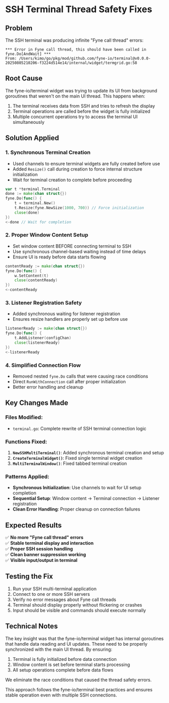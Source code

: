 # SSH Terminal Thread Safety Fixes

## Problem
The SSH terminal was producing infinite "Fyne call thread" errors:
```
*** Error in Fyne call thread, this should have been called in fyne.Do[AndWait] ***
From: /Users/kimo/go/pkg/mod/github.com/fyne-io/terminal@v0.0.0-20250805210206-f3224d514e14/internal/widget/termgrid.go:58
```

## Root Cause
The fyne-io/terminal widget was trying to update its UI from background goroutines that weren't on the main UI thread. This happens when:
1. The terminal receives data from SSH and tries to refresh the display
2. Terminal operations are called before the widget is fully initialized
3. Multiple concurrent operations try to access the terminal UI simultaneously

## Solution Applied

### 1. **Synchronous Terminal Creation**
- Used channels to ensure terminal widgets are fully created before use
- Added `Resize()` call during creation to force internal structure initialization
- Wait for terminal creation to complete before proceeding

```go
var t *terminal.Terminal
done := make(chan struct{})
fyne.Do(func() {
    t = terminal.New()
    t.Resize(fyne.NewSize(1000, 700)) // Force initialization
    close(done)
})
<-done // Wait for completion
```

### 2. **Proper Window Content Setup**
- Set window content BEFORE connecting terminal to SSH
- Use synchronous channel-based waiting instead of time delays
- Ensure UI is ready before data starts flowing

```go
contentReady := make(chan struct{})
fyne.Do(func() {
    w.SetContent(t)
    close(contentReady)
})
<-contentReady
```

### 3. **Listener Registration Safety**
- Added synchronous waiting for listener registration
- Ensures resize handlers are properly set up before use

```go
listenerReady := make(chan struct{})
fyne.Do(func() {
    t.AddListener(configChan)
    close(listenerReady)
})
<-listenerReady
```

### 4. **Simplified Connection Flow**
- Removed nested `fyne.Do` calls that were causing race conditions
- Direct `RunWithConnection` call after proper initialization
- Better error handling and cleanup

## Key Changes Made

### Files Modified:
- `terminal.go`: Complete rewrite of SSH terminal connection logic

### Functions Fixed:
1. **`NewSSHMultiTerminal()`**: Added synchronous terminal creation and setup
2. **`CreateTerminalWidget()`**: Fixed single terminal widget creation
3. **`MultiTerminalWindow()`**: Fixed tabbed terminal creation

### Patterns Applied:
- **Synchronous Initialization**: Use channels to wait for UI setup completion
- **Sequential Setup**: Window content → Terminal connection → Listener registration
- **Clean Error Handling**: Proper cleanup on connection failures

## Expected Results

✅ **No more "Fyne call thread" errors**  
✅ **Stable terminal display and interaction**  
✅ **Proper SSH session handling**  
✅ **Clean banner suppression working**  
✅ **Visible input/output in terminal**  

## Testing the Fix

1. Run your SSH multi-terminal application
2. Connect to one or more SSH servers
3. Verify no error messages about Fyne call threads
4. Terminal should display properly without flickering or crashes
5. Input should be visible and commands should execute normally

## Technical Notes

The key insight was that the fyne-io/terminal widget has internal goroutines that handle data reading and UI updates. These need to be properly synchronized with the main UI thread. By ensuring:

1. Terminal is fully initialized before data connection
2. Window content is set before terminal starts processing
3. All setup operations complete before data flows

We eliminate the race conditions that caused the thread safety errors.

This approach follows the fyne-io/terminal best practices and ensures stable operation even with multiple SSH connections.
